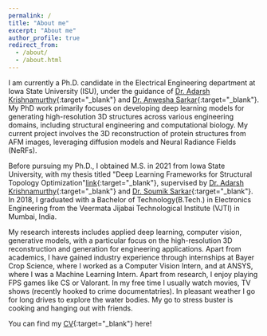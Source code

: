```yaml
---
permalink: /
title: "About me"
excerpt: "About me"
author_profile: true
redirect_from: 
  - /about/
  - /about.html
---
```


I am currently a Ph.D. candidate in the Electrical Engineering department at Iowa State University (ISU), under the guidance of [Dr. Adarsh Krishnamurthy](https://web.me.iastate.edu/idealab/p-krishnamurthy.html){:target="_blank"} and [Dr. Anwesha Sarkar](https://sites.google.com/iastate.edu/bacm-lab/team-and-contact?authuser=0){:target="_blank"}.  My PhD work primarily focuses on developing deep learning models for generating high-resolution 3D structures across various engineering domains, including structural engineering and computational biology. My current project involves the 3D reconstruction of protein structures from AFM images, leveraging diffusion models and Neural Radiance Fields (NeRFs).

Before pursuing my Ph.D., I obtained M.S. in 2021 from Iowa State University, with my thesis titled "Deep Learning Frameworks for Structural Topology Optimization"[link](https://doi.org/10.31274/etd-20210609-153){:target="_blank"}, supervised by [Dr. Adarsh Krishnamurthy](https://web.me.iastate.edu/idealab/p-krishnamurthy.html){:target="_blank"} and [Dr. Soumik Sarkar](https://sites.google.com/view/scslab-isu/team-contact?authuser=2){:target="_blank"}. In 2018, I graduated with a Bachelor of Technology(B.Tech.) in Electronics Engineering from the Veermata Jijabai Technological Institute (VJTI) in Mumbai, India.

My research interests includes applied deep learning, computer vision, generative models, with a particular focus on the high-resolution 3D reconstruction and generation for engineering applications. 
Apart from academics, I have gained industry experience through internships at Bayer Crop Science, where I worked as a Computer Vision Intern, and at ANSYS, where I was a Machine Learning Intern.
Apart from research, I enjoy playing FPS games like CS or Valorant. In my free time I usually watch movies, TV shows (recently hooked to crime documentatries). In pleasant weather I go for long drives to explore the water bodies. My go to stress buster is cooking and hanging out with friends.

You can find my [CV](https://jaydeepradejd.github.io/files/Jaydeep_Rade_Resume.pdf){:target="_blank"} here!

<!-- ## Education

* Ph.D., Electrical Engineering, Iowa State University, Ames, Iowa, USA (Jan 2021 - Dec 2024)

* MS (thesis), Electrical Engineering, Iowa State University, Ames, Iowa, USA (Aug 2018 - May 2021)

* B.Tech., Electronics Engineering, Veermata Jijabai Technological Institute (VJTI), Mumbai, India (Aug 2014 - May 2018) -->